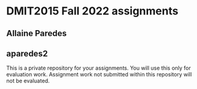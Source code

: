 # DMIT2015 Fall 2022 assignments

## Allaine Paredes

## aparedes2

This is a private repository for your assignments. 
You will use this only for evaluation work. 
Assignment work not submitted within this repository will not be evaluated.
